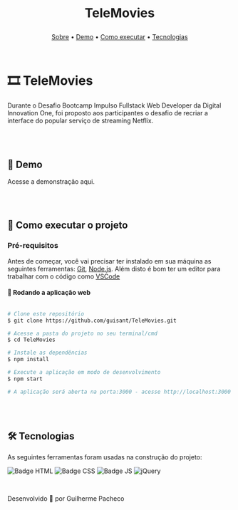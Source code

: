 <h1 align="center">
  
TeleMovies

</h1>

<p align="center">
 <a href="#-shorts-summary">Sobre</a> •
 <a href="#-demo">Demo</a> •
 <a href="#-como-executar-o-projeto">Como executar</a> • 
 <a href="#-tecnologias">Tecnologias</a> 
</p>

<br>

# 🎞️ TeleMovies

<p>Durante o Desafio Bootcamp Impulso Fullstack Web Developer da Digital Innovation One, foi proposto aos participantes o desafio de recriar a interface do popular serviço de streaming Netflix.</p>

<br><br>

## 🔗 Demo

Acesse a demonstração aqui.

<br><br>

## 🚀 Como executar o projeto

### Pré-requisitos

Antes de começar, você vai precisar ter instalado em sua máquina as seguintes ferramentas:
[Git](https://git-scm.com), [Node.js](https://nodejs.org/en/). 
Além disto é bom ter um editor para trabalhar com o código como [VSCode](https://code.visualstudio.com/)

#### 🧭 Rodando a aplicação web

```bash

# Clone este repositório
$ git clone https://github.com/guisant/TeleMovies.git

# Acesse a pasta do projeto no seu terminal/cmd
$ cd TeleMovies

# Instale as dependências
$ npm install

# Execute a aplicação em modo de desenvolvimento
$ npm start

# A aplicação será aberta na porta:3000 - acesse http://localhost:3000

```

<br><br>

## 🛠 Tecnologias

As seguintes ferramentas foram usadas na construção do projeto:

![Badge HTML](https://img.shields.io/badge/HTML5-E34F26.svg?style=for-the-badge&logo=HTML5&logoColor=white)
![Badge CSS](https://img.shields.io/badge/CSS3-1572B6.svg?style=for-the-badge&logo=CSS3&logoColor=white)
![Badge JS](https://img.shields.io/badge/JavaScript-F7DF1E.svg?style=for-the-badge&logo=JavaScript&logoColor=black)
![jQuery](https://img.shields.io/badge/jquery-%230769AD.svg?style=for-the-badge&logo=jquery&logoColor=white)

<br>

Desenvolvido :blue_heart: por Guilherme Pacheco

